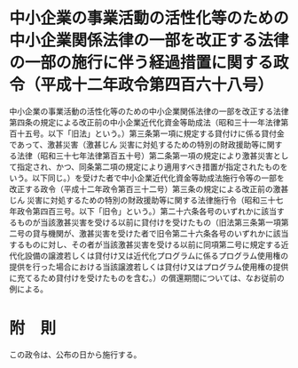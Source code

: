 # 中小企業の事業活動の活性化等のための中小企業関係法律の一部を改正する法律の一部の施行に伴う経過措置に関する政令（平成十二年政令第四百六十八号）
中小企業の事業活動の活性化等のための中小企業関係法律の一部を改正する法律第四条の規定による改正前の中小企業近代化資金等助成法（昭和三十一年法律第百十五号。以下「旧法」という。）第三条第一項に規定する貸付けに係る貸付金であって、激甚災害（激甚じん
災害に対処するための特別の財政援助等に関する法律（昭和三十七年法律第百五十号）第二条第一項の規定により激甚災害として指定され、かつ、同条第二項の規定により適用すべき措置が指定されたものをいう。以下同じ。）を受けた者で中小企業近代化資金等助成法施行令等の一部を改正する政令（平成十二年政令第百三十二号）第三条の規定による改正前の激甚じん
災害に対処するための特別の財政援助等に関する法律施行令（昭和三十七年政令第四百三号。以下「旧令」という。）第二十六条各号のいずれかに該当するものが当該激甚災害を受ける以前に貸付けを受けたもの（旧法第三条第一項第二号の貸与機関が、激甚災害を受けた者で旧令第二十六条各号のいずれかに該当するものに対し、その者が当該激甚災害を受ける以前に同項第二号に規定する近代化設備の譲渡若しくは貸付け又は近代化プログラムに係るプログラム使用権の提供を行った場合における当該譲渡若しくは貸付け又はプログラム使用権の提供に充てるため貸付けを受けたものを含む。）の償還期間については、なお従前の例による。
# 附　則
この政令は、公布の日から施行する。
